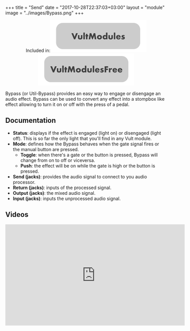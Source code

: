 +++
title = "Send"
date = "2017-10-28T22:37:03+03:00"
layout = "module"
image = "../images/Bypass.png"
+++

<center>Included in:<img src="../images/VultModulesSticker.svg"> <img src="../images/VultModulesFreeSticker.svg"> </center>

Bypass (or Util-Bypass) provides an easy way to engage or disengage an audio effect. Bypass can be used to convert any effect into a stompbox like effect allowing to turn it on or off with the press of a pedal.

## Documentation

- **Status**: displays if the effect is engaged (light on) or disengaged (light off). This is so far the only light that you'll find in any Vult module.
- **Mode**: defines how the Bypass behaves when the gate signal fires or the manual button are pressed.
   - **Toggle**: when there's a gate or the button is pressed, Bypass will change from on to off or viceversa.
   - **Push**: the effect will be on while the gate is high or the button is pressed.
- **Send (jacks)**: provides the audio signal to connect to you audio processor.
- **Return (jacks)**: inputs of the processed signal.
- **Output (jacks)**: the mixed audio signal.
- **Input (jacks)**: inputs the unprocessed audio signal.

## Videos

<iframe width="560" height="315" src="https://www.youtube.com/embed/0I6dCp8XFl8" frameborder="0" allow="autoplay; encrypted-media" allowfullscreen></iframe>

